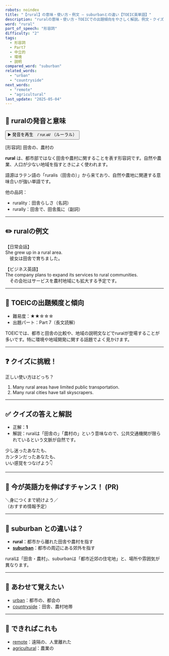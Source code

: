 ```yaml
---
robots: noindex
title: "【rural】の意味・使い方・例文 ― suburbanとの違い【TOEIC英単語】"
description: "ruralの意味・使い方・TOEICでの出題傾向をやさしく解説。例文・クイズ付きでsuburbanとの違いもわかりやすく学べます。"
word: "rural"
part_of_speech: "形容詞"
difficulty: "2"
tags:
  - 形容詞
  - Part7
  - 中立的
  - 環境
  - 説明
compared_word: "suburban"
related_words:
  - "urban"
  - "countryside"
next_words:
  - "remote"
  - "agricultural"
last_update: "2025-05-04"
---
```


## 🔰 ruralの発音と意味

<button class="play-audio" onclick="playTTS('rural')">
  <span class="play-audio-main">
    ▶️ 発音を再生　/ˈrʊr.əl/
  </span>
  <span class="play-audio-sub">
    （ルーラル）
  </span>
</button>

[形容詞] 田舎の、農村の

**rural** は、都市部ではなく田舎や農村に関することを表す形容詞です。自然や農業、人口が少ない地域を指すときによく使われます。

語源はラテン語の「ruralis（田舎の）」から来ており、自然や農地に関連する意味合いが強い単語です。

他の品詞：  
- rurality：田舎らしさ（名詞）
- rurally：田舎で、田舎風に（副詞）

---

## ✏️ ruralの例文

【日常会話】  
She grew up in a rural area.  
　彼女は田舎で育ちました。

【ビジネス英語】  
The company plans to expand its services to rural communities.  
　その会社はサービスを農村地域にも拡大する予定です。

---

## 🎯 TOEICの出題頻度と傾向

- 難易度：★★☆☆☆
- 出題パート：Part 7（長文読解）

TOEICでは、都市と田舎の比較や、地域の説明文などでruralが登場することが多いです。特に環境や地域開発に関する話題でよく見かけます。

---

## ❓ クイズに挑戦！

正しい使い方はどっち？

1. Many rural areas have limited public transportation.  
2. Many rural cities have tall skyscrapers.

---

## ✅ クイズの答えと解説

- 正解：**1**
- 解説：ruralは「田舎の」「農村の」という意味なので、公共交通機関が限られているという文脈が自然です。

少し迷ったあなたも、  
カンタンだったあなたも、  
いい感覚をつなげよう👇️

---

## 🚀 今が英語力を伸ばすチャンス！ (PR)

<div class="info-center">
＼身につくまで続けよう／<br>  
（おすすめ情報予定）
</div>

---

## 🤔  suburban との違いは？

- **rural**：都市から離れた田舎や農村を指す
- **[suburban](/word/suburban)**：都市の周辺にある郊外を指す

ruralは「田舎・農村」、suburbanは「都市近郊の住宅地」と、場所や雰囲気が異なります。

---

## 🧩 あわせて覚えたい

- [urban](/word/urban)：都市の、都会の
- [countryside](/word/countryside)：田舎、農村地帯

---

## 📖 できればこれも

- [remote](/word/remote)：遠隔の、人里離れた
- [agricultural](/word/agricultural)：農業の

<!-- cvid: aid21_bid24 -->
